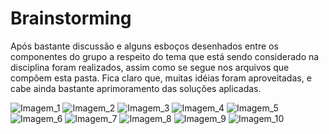 # Brainstorming

Após bastante discussão e alguns esboços desenhados entre os componentes do grupo a respeito do tema que está sendo considerado na disciplina foram realizados, assim como se segue nos arquivos que compõem esta pasta.
Fica claro que, muitas idéias foram aproveitadas, e cabe ainda bastante aprimoramento das soluções aplicadas.

![Imagem_1](pg1.jpeg)
![Imagem_2](pg2.jpeg)
![Imagem_3](pg3.jpeg)
![Imagem_4](pg4.jpeg)
![Imagem_5](pg5.jpeg)
![Imagem_6](pg6.jpeg)
![Imagem_7](pg7.jpeg)
![Imagem_8](pg8.jpeg)
![Imagem_9](pg9.jpeg)
![Imagem_10](pg10.jpeg)
